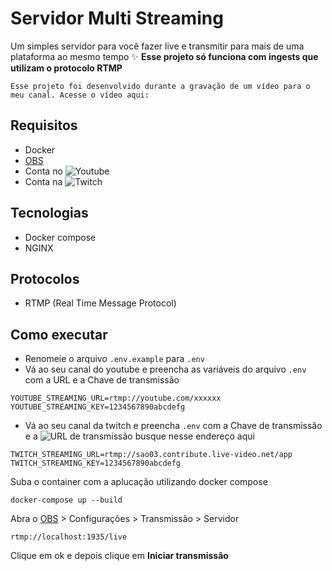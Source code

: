 # Servidor Multi Streaming

Um simples servidor para você fazer live e transmitir para mais de uma plataforma ao mesmo tempo ✨
__Esse projeto só funciona com ingests que utilizam o protocolo RTMP__

```
Esse projeto foi desenvolvido durante a gravação de um vídeo para o meu canal. Acesse o vídeo aqui:  
```

## Requisitos 
- Docker
- [OBS](https://obsproject.com/pt-br/download)
- Conta no ![Youtube](https://www.youtube.com/)
- Conta na ![Twitch](https://www.twitch.tv/)

## Tecnologias
- Docker compose
- NGINX

## Protocolos 
- RTMP (Real Time Message Protocol)

## Como executar
- Renomeie o arquivo `.env.example` para `.env`
- Vá ao seu canal do youtube e preencha as variáveis do arquivo `.env` com a URL e a Chave de transmissão
```
YOUTUBE_STREAMING_URL=rtmp://youtube.com/xxxxxx
YOUTUBE_STREAMING_KEY=1234567890abcdefg
```
- Vá ao seu canal da twitch e preencha `.env` com a Chave de transmissão e a ![URL de transmissão busque nesse endereço aqui](https://help.twitch.tv/s/twitch-ingest-recommendation?language=en_US)
```
TWITCH_STREAMING_URL=rtmp://sao03.contribute.live-video.net/app
TWITCH_STREAMING_KEY=1234567890abcdefg
```

Suba o container com a aplucação utilizando docker compose
```
docker-compose up --build
```

Abra o [OBS](https://obsproject.com/pt-br/download) > Configurações > Transmissão > Servidor
```
rtmp://localhost:1935/live
```
Clique em ok e depois clique em **Iniciar transmissão**
